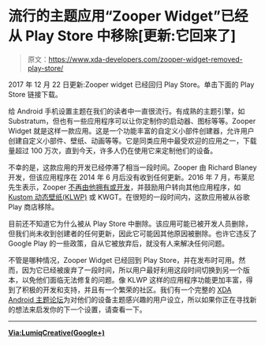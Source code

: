 # 流行的主题应用“Zooper Widget”已经从 Play Store 中移除[更新:它回来了]

> 原文：<https://www.xda-developers.com/zooper-widget-removed-play-store/>

2017 年 12 月 22 日更新:Zooper widget 已经回归 Play Store。单击下面的 Play Store 链接下载。

给 Android 手机设置主题在我们的读者中一直很流行。有成熟的主题引擎，如 Substratum，但也有一些应用程序可以让你定制你的启动器、图标等等。Zooper Widget 就是这样一款应用。这是一个功能丰富的自定义小部件创建器，允许用户创建自定义小部件、壁纸、动画等等。它是同类应用中最受欢迎的应用之一，下载量超过 100 万次，直到今天，许多人仍在使用它来定制他们的设备。

不幸的是，这款应用的开发已经停滞了相当一段时间。Zooper 由 Richard Blaney 开发，但该应用程序在 2014 年 6 月后没有收到任何更新。2016 年 7 月，布莱尼先生表示，Zooper [不再由他拥有或开发](https://plus.google.com/+RichardBlaney/posts/DSUo17VQER7)，并鼓励用户转向其他应用程序，如 [Kustom 动态壁纸(KLWP)](https://forum.xda-developers.com/showthread.php?t=2765768) 或 KWGT。在很短的一段时间内，这款应用被从谷歌 Play 商店移除。

目前还不知道它为什么被从 Play Store 中删除。该应用可能已被开发人员删除，但我们尚未收到创建者的任何更新，因此它可能因其他原因被删除。也许它违反了 Google Play 的一些政策，自从它被放弃后，就没有人来解决任何问题。

不管是哪种情况，Zooper Widget 已经回到 Play Store，并在发布时可用。然而，因为它已经被废弃了一段时间，所以用户最好利用这段时间切换到另一个版本，以免他们面临无法修复的问题。像 KLWP 这样的应用程序功能更加丰富，得到了积极的开发和支持，并且有一个繁荣的社区。我们有一个完整的 [XDA Android 主题论坛](https://forum.xda-developers.com/android/themes)为对他们的设备主题感兴趣的用户设立，所以如果你正在寻找新的想法来启发你的下一个设置，请查看一下。

* * *

[**Via:LumiqCreative(Google+)**](https://plus.google.com/+LumiqCreative/posts/NFr1gQkX8UK?cfem=1)
